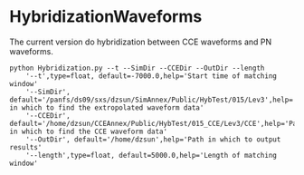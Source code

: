 # HybridizationWaveforms

The current version do hybridization between CCE waveforms and PN waveforms.
```
python Hybridization.py --t --SimDir --CCEDir --OutDir --length
    '--t',type=float, default=-7000.0,help='Start time of matching window'
    '--SimDir', default='/panfs/ds09/sxs/dzsun/SimAnnex/Public/HybTest/015/Lev3',help='Path in which to find the extropolated waveform data'
    '--CCEDir', default='/home/dzsun/CCEAnnex/Public/HybTest/015_CCE/Lev3/CCE',help='Path in which to find the CCE waveform data'
    '--OutDir', default='/home/dzsun',help='Path in which to output results'
    '--length',type=float, default=5000.0,help='Length of matching window'
```
